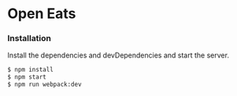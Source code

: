 # Open Eats

### Installation

Install the dependencies and devDependencies and start the server.

```sh
$ npm install
$ npm start
$ npm run webpack:dev
```
